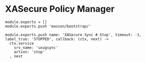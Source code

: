 

# XASecure Policy Manager

    module.exports = []
    module.exports.push 'masson/bootstrap/'

    module.exports.push name: 'XASecure Sync # Stop', timeout: -1, label_true: 'STOPPED', callback: (ctx, next) ->
      ctx.service
        srv_name: 'uxugsync'
        action: 'stop'
      , next
      

